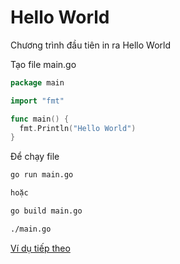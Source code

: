 # Hello World

Chương trình đầu tiên in ra Hello World

Tạo file main.go

```go
package main

import "fmt"

func main() {
  fmt.Println("Hello World")
}
```

Để chạy file

```bash
go run main.go

hoặc

go build main.go

./main.go

```

[Ví dụ tiếp theo](./value/README.md)
